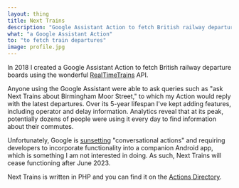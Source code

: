```yaml
---
layout: thing
title: Next Trains
description: "Google Assistant Action to fetch British railway departures"
what: "a Google Assistant Action"
to: "to fetch train departures"
image: profile.jpg
---
```



In 2018 I created a Google Assistant Action to fetch British railway departure boards using the wonderful [RealTimeTrains](https://www.realtimetrains.co.uk/) API.

Anyone using the Google Assistant were able to ask queries such as "ask Next Trains about Birmingham Moor Street," to which my Action would reply with the latest departures. Over its 5-year lifespan I've kept adding features, including operator and delay information. Analytics reveal that at its peak, potentially dozens of people were using it every day to find information about their commutes.

Unfortunately, Google is [sunsetting](https://developers.google.com/assistant/ca-sunset) "conversational actions" and requiring developers to incorporate functionality into a companion Android app, which is something I am not interested in doing. As such, Next Trains will cease functioning after June 2023.

Next Trains is written in PHP and you can find it on the [Actions Directory](https://assistant.google.com/services/a/uid/0000002b9e81557d).